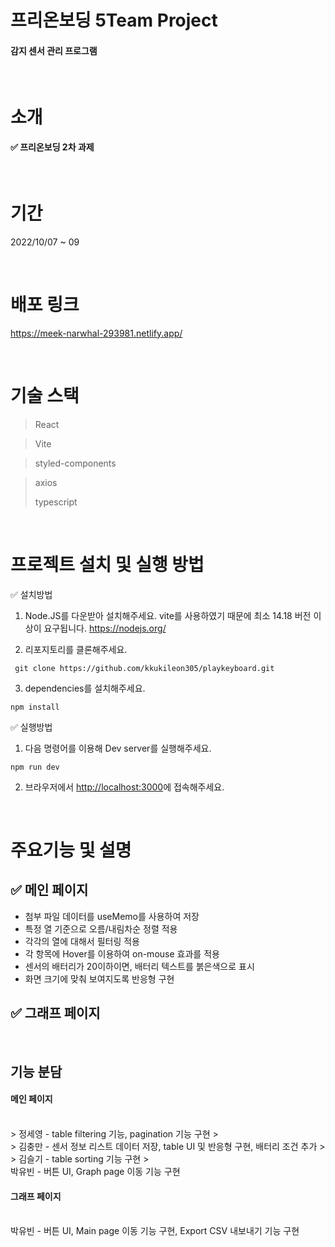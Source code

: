 # 프리온보딩 5Team Project

#### 감지 센서 관리 프로그램

<br/>

# 소개

#### ✅ 프리온보딩 2차 과제

<br />

# 기간

2022/10/07 ~ 09

<br/>

# 배포 링크

https://meek-narwhal-293981.netlify.app/

<br/>

# 기술 스택

> React

> Vite

> styled-components

> axios
>
> typescript

<br/>

# 프로젝트 설치 및 실행 방법

✅ 설치방법

1. Node.JS를 다운받아 설치해주세요. vite를 사용하였기 때문에 최소 14.18 버전 이상이 요구됩니다. https://nodejs.org/

2. 리포지토리를 클론해주세요.

```
 git clone https://github.com/kkukileon305/playkeyboard.git
```

3. dependencies를 설치해주세요.

```
npm install
```

✅ 실행방법

1. 다음 명령어를 이용해 Dev server를 실행해주세요.

```
npm run dev
```

2. 브라우저에서 <http://localhost:3000>에 접속해주세요.

<br/>

# 주요기능 및 설명

## ✅ 메인 페이지

- 첨부 파일 데이터를 useMemo를 사용하여 저장
- 특정 열 기준으로 오름/내림차순 정렬 적용
- 각각의 열에 대해서 필터링 적용
- 각 항목에 Hover를 이용하여 on-mouse 효과를 적용
- 센서의 배터리가 20이하이면, 배터리 텍스트를 붉은색으로 표시
- 화면 크기에 맞춰 보여지도록 반응형 구현

## ✅ 그래프 페이지

<br/>

## 기능 분담

#### 메인 페이지

<br/>
> 정세영 - table filtering 기능, pagination 기능 구현
> <br/>
> 김충만 - 센서 정보 리스트 데이터 저장, table UI 및 반응형 구현, 배터리 조건 추가
> <br/>
> 김슬기 - table sorting 기능 구현 
> <br/>
박유빈 - 버튼 UI, Graph page 이동 기능 구현
<br/>

#### 그래프 페이지

<br/>
박유빈 - 버튼 UI, Main page 이동 기능 구현, Export CSV 내보내기 기능 구현
<br/>
